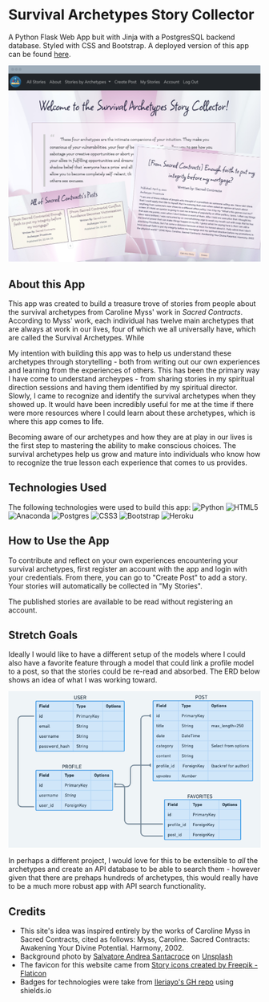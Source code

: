 # Survival Archetypes Story Collector
A Python Flask Web App buit with Jinja with a PostgresSQL backend database. Styled with CSS and Bootstrap. A deployed version of this app can be found [here](https://archetypesstorycollector.herokuapp.com/).

![heroimage](./myapp/static/Untitled%20design.png)
## About this App
This app was created to build a treasure trove of stories from people about the survival archetypes from Caroline Myss' work in _Sacred Contracts_. According to Myss' work, each individual has twelve main archetypes that are always at work in our lives, four of which we all universally have, which are called the Survival Archetypes. While 

My intention with building this app was to help us understand these archetypes through storytelling - both from writing out our own experiences and learning from the experiences of others. This has been the primary way I have come to understand archeypes - from sharing stories in my spiritual direction sessions and having them identified by my spiritual director. Slowly, I came to recognize and identify the survival archetypes when they showed up. It would have been incredibly useful for me at the time if there were more resources where I could learn about these archetypes, which is where this app comes to life.


Becoming aware of our archetypes and how they are at play in our lives is the first step to mastering the ability to make conscious choices. The survival archetypes help us grow and mature into individuals who know how to recognize the true lesson each experience that comes to us provides. 


## Technologies Used
The following technologies were used to build this app:
![Python](https://img.shields.io/badge/python-3670A0?style=for-the-badge&logo=python&logoColor=ffdd54)
![HTML5](https://img.shields.io/badge/html5-%23E34F26.svg?style=for-the-badge&logo=html5&logoColor=white)
![Anaconda](https://img.shields.io/badge/Anaconda-%2344A833.svg?style=for-the-badge&logo=anaconda&logoColor=white)
![Postgres](https://img.shields.io/badge/postgres-%23316192.svg?style=for-the-badge&logo=postgresql&logoColor=white)
![CSS3](https://img.shields.io/badge/css3-%231572B6.svg?style=for-the-badge&logo=css3&logoColor=white)
![Bootstrap](https://img.shields.io/badge/bootstrap-%23563D7C.svg?style=for-the-badge&logo=bootstrap&logoColor=white)
![Heroku](https://img.shields.io/badge/heroku-%23430098.svg?style=for-the-badge&logo=heroku&logoColor=white)

## How to Use the App
To contribute and reflect on your own experiences encountering your survival archetypes, first register an account with the app and login with your credentials. From there, you can go to "Create Post" to add a story. Your stories will automatically be collected in "My Stories".

The published stories are available to be read without registering an account.

## Stretch Goals
Ideally I would like to have a different setup of the models where I could also have a favorite feature through a model that could link a profile model to a post, so that the stories could be re-read and absorbed. The ERD below shows an idea of what I was working toward. 

![ERD](myapp/static/Screen%20Shot%202022-04-15%20at%201.29.43%20AM.png)

In perhaps a different project, I would love for this to be extensible to _all_ the archetypes and create an API database to be able to search them - however given that there are prehaps hundreds of archetypes, this would really have to be a much more robust app with API search functionality. 

## Credits
+ This site's idea was inspired entirely by the works of Caroline Myss in Sacred Contracts, cited as follows: Myss, Caroline. Sacred Contracts: Awakening Your Divine Potential. Harmony, 2002.
+ Background photo by [Salvatore Andrea Santacroce](https://unsplash.com/@salcrocejpg?utm_source=unsplash&utm_medium=referral&utm_content=creditCopyText) on [Unsplash](https://unsplash.com/@salcrocejpg?utm_source=unsplash&utm_medium=referral&utm_content=creditCopyText)
+ The favicon for this website came from [Story icons created by Freepik - Flaticon](https://www.flaticon.com/free-icons/story)
+ Badges for technologies were take from [Ileriayo's GH repo](https://github.com/Ileriayo/markdown-badges) using shields.io